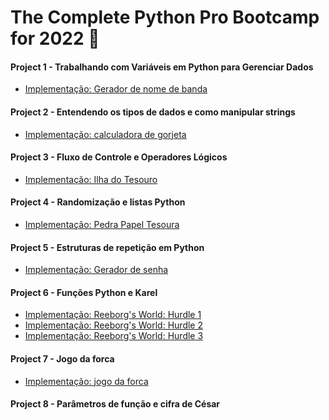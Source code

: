 <h1> The Complete Python Pro Bootcamp for 2022 🐍 </h1>

#### Project 1 - Trabalhando com Variáveis em Python para Gerenciar Dados

- [Implementação: Gerador de nome de banda](https://github.com/arlindo10/Python-Projects-/tree/main/Project%2001/Gerador%20de%20nome%20de%20banda)

#### Project 2 -  Entendendo os tipos de dados e como manipular strings

- [Implementação: calculadora de gorjeta](https://github.com/arlindo10/Python-Projects-/tree/main/Project%2002/Calculadora%20de%20Gorjeta)

#### Project 3 - Fluxo de Controle e Operadores Lógicos

- [Implementação: Ilha do Tesouro](https://github.com/arlindo10/Python-Projects-/tree/main/Project%2003/Ilha%20do%20Tesouro)

#### Project 4 - Randomização e listas Python

- [Implementação: Pedra Papel Tesoura](https://github.com/arlindo10/Python-Projects-/tree/main/Project%2004/Pedra%20Papel%20Tesoura)

#### Project 5 - Estruturas de repetição em Python

- [Implementação: Gerador de senha ](https://github.com/arlindo10/Python-Projects-/tree/main/Project%2005/Gerador%20de%20Senha)

<h4> Project 6 - Funções Python e Karel </h4>

* [Implementação: Reeborg's World: Hurdle 1](https://github.com/arlindo10/Python-Projects-/blob/main/Project%2006/ReeborgsWorldHurdle1/main.py)
* [Implementação: Reeborg's World: Hurdle 2](https://github.com/arlindo10/Python-Projects-/tree/main/Project%2006/ReeborgsWorldHurdle2)
* [Implementação: Reeborg's World: Hurdle 3](https://github.com/arlindo10/Python-Projects-/tree/main/Project%2006/ReeborgsWorldHurdle3)

<h4>Project 7 - Jogo da forca </h4>

* [Implementação: jogo da forca]()

<h4>Project 8 - Parâmetros de função e cifra de César</h4>


